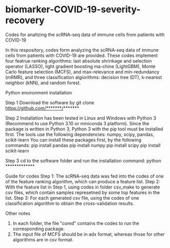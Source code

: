 # biomarker-COVID-19-severity-recovery
Codes for analtzing the scRNA-seq data of immune cells from patients with COVID-19

In this respository, codes form analyzing the scRNA-seq data of immune cells from patients with COVID-19 are provided. These codes implement four featrue ranking algorithms: last absolute shrinkage and selection operator (LASSO), light gradient boosting ma-chine (LightGBM), Monte Carlo feature selection (MCFS), and max-relevance and min-redundancy (mRMR), and three classification algiorithms: decision tree (DT), k-nearest neighbor (kNN), and random forest.


Python environment installation

Step 1 Download the software by
git clone https://github.com/*******/*******

Step 2 Installation has been tested in Linux and Windows with Python 3 (Recommend to use Python 3.10 or miniconda 3 platform).
Since the package is written in Python 3, Python 3 with the pip tool must be installed first. The tools use the following dependencies: numpy, scipy, pandas, scikit-learn You can install these packages first, by the following commands:
pip install pandas
pip install numpy
pip install scipy
pip install scikit-learn

Step 3 cd to the software folder and run the installation command:
python *************

Guide for codes
Step 1: The scRNA-seq data was fed into the codes of one of the feature ranking algorithm, which can produce a feature list.
Step 2: With the feature list in Step 1, using codes in folder csv_make to generate csv files, which contain samples represetned by some top features in the list.
Step 3: For each generated csv file, using the codes of one classification algorithm to obtain the cross-validation results.

Other notes
1. In each folder, the file "comd" contains the codes to run the corresponding package.
2. The input file of MCFS should be in adx format, whereas those for other algorithms are in csv format.
